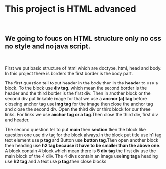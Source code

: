 <h1>This project is HTML advanced</h1><br>
<h2>We going to foucs on HTML structure only no css no style and no java script.</h2><br>
<p>First we put basic structure of html which are doctype, html, head and body. In this project there is borders the first border is the body part.</p>
<p>The first question tell to put header in the body then in the <strong>header</strong> to use a block. To the block use <strong> div tag</strong>. which mean the second border is the header and the third border is the first div. Then in another block or the second div put linkable image for that we use a <strong>anchor (a) tag </strong> before closeing anchor tag use <strong>img tag </strong>for the image then close the anchor tag and close the second div. Open the third div or third block for our three links. For links we use <strong>anchor tag or a tag</strong>.Then close the third div, first div and header.</p>     
<p> The second question tell to put <strong>main </strong>then <strong>section</strong> then the block like question one use<stronng> div tag </strong> for the block always.In the block put title use <storng> h1 tag</strong> text element use<strong> p tag </strong> and Button use <strong> button tag</strong>.Then open another block then heading use <strong> h2 tag because it have to be smaller than the above one</strong>. A block contain 4 block which mean there is <strong>5 div tag</strong> the first div use the main block of the 4 diiv. The 4 divs contain an image use<strong>img tag</strong>a heading use <strong> h2 tag</strong> and a text use <strong>p tag</strong>.then close blocks
</p>
